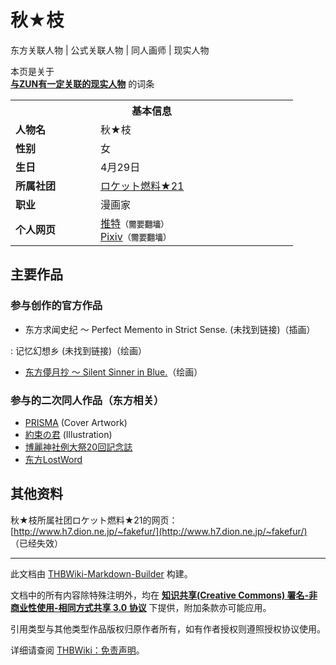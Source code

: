 # 秋★枝

<!-- source html: G:\repos\THBWiki-Markdown-Builder\THBWikiMarkdown\Temp\main\4\4c\ns0%3A%E7%A7%8B%E2%98%85%E6%9E%9D.html -->

东方关联人物 | 公式关联人物 | 同人画师 | 现实人物

本页是关于  
 **[与ZUN有一定关联的现实人物](./东方关联人物列表.md)** 的词条
<table><tbody><tr><th colspan="2">基本信息</th></tr><tr><td style="width:120px"><b>人物名</b></td><td style="min-width:300px">秋★枝</td></tr><tr><td><b>性别</b></td><td>女</td></tr><tr><td><b>生日</b></td><td>4月29日</td></tr><tr><td><b>所属社团</b></td><td><a href="./ロケット燃料★21.md" title="ロケット燃料★21">ロケット燃料★21</a></td></tr><tr><td><b>职业</b></td><td>漫画家</td></tr><tr><td><b>个人网页</b></td><td><a rel="nofollow" class="external text" href="https://twitter.com/akieda_info">推特</a><span style="font-family: sans-serif; cursor: default; color:#555; font-size: 0.8em; bottom: 0.1em; font-weight: bold;" title="连接到需要翻墙网页">（需要翻墙）</span><br><a rel="nofollow" class="external text" href="https://www.pixiv.net/users/276996">Pixiv</a><span style="font-family: sans-serif; cursor: default; color:#555; font-size: 0.8em; bottom: 0.1em; font-weight: bold;" title="连接到需要翻墙网页">（需要翻墙）</span></td></tr></tbody></table>


## 主要作品
### 参与创作的官方作品
- 东方求闻史纪 ～ Perfect Memento in Strict Sense. (未找到链接)（插画）

: 记忆幻想乡  (未找到链接)（绘画）

- [东方儚月抄 ～ Silent Sinner in Blue.](./东方儚月抄_～_Silent_Sinner_in_Blue..md)（绘画）

### 参与的二次同人作品（东方相关）
- [PRISMA](./PRISMA.md) (Cover Artwork)
- [約束の君](./約束の君.md) (Illustration)
- [博麗神社例大祭20回記念誌](./博麗神社例大祭20回記念誌.md)
- [东方LostWord](./东方LostWord.md)

## 其他资料
  
秋★枝所属社团ロケット燃料★21的网页：
[http://www.h7.dion.ne.jp/~fakefur/](http://www.h7.dion.ne.jp/~fakefur/) （已经失效）
  





---

此文档由 [THBWiki-Markdown-Builder](https://github.com/Delsin-Yu/THBWiki-Markdown-Builder) 构建。

文档中的所有内容除特殊注明外，均在 [**知识共享(Creative Commons) 署名-非商业性使用-相同方式共享 3.0 协议**](https://creativecommons.org/licenses/by-sa/3.0/deed.zh-hans) 下提供，附加条款亦可能应用。

引用类型与其他类型作品版权归原作者所有，如有作者授权则遵照授权协议使用。

详细请查阅 [THBWiki：免责声明](https://thbwiki.cc/THBWiki:%E5%85%8D%E8%B4%A3%E5%A3%B0%E6%98%8E)。

